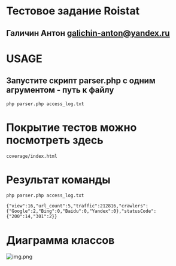 # Тестовое задание Roistat
## Галичин Антон galichin-anton@yandex.ru

# USAGE
## Запустите скрипт parser.php с одним агрументом - путь к файлу
```php parser.php access_log.txt```

# Покрытие тестов можно посмотреть здесь
```coverage/index.html```

# Результат команды 
```php parser.php access_log.txt```

```{"view":16,"url_count":5,"traffic":212816,"crawlers":{"Google":2,"Bing":0,"Baidu":0,"Yandex":0},"statusCode":{"200":14,"301":2}}```

# Диаграмма классов 
![img.png](img.png)
